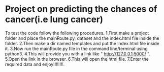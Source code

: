 # Project on predicting the chances of cancer(i.e lung cancer)
 To test the code follow the following procedures.
 1.First make a project folder and place the mainRoute.py, dataset and the index.html file inside the folder.
 2.Then make a dir named templates and put the index.html file inside it.
 3.Now run the mainRoute.py  file in the command line/terminal using python3.
 4.This will provide you with a link like " http://127.0.0.1:5000/ ".
 5.Open the link in the browser. 
 6.This will open the html file.
 7.Enter the required data and enjoy!!!!!!!!.
